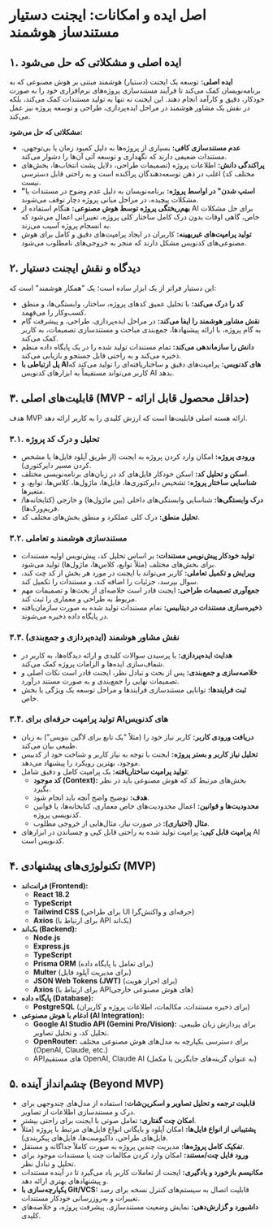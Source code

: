 # اصل ایده و امکانات: ایجنت دستیار مستندساز هوشمند

## ۱. ایده اصلی و مشکلاتی که حل می‌شود

**ایده اصلی:** توسعه یک ایجنت (دستیار) هوشمند مبتنی بر هوش مصنوعی که به برنامه‌نویسان کمک می‌کند تا فرآیند مستندسازی پروژه‌های نرم‌افزاری خود را به صورت خودکار، دقیق و کارآمد انجام دهند. این ایجنت نه تنها به تولید مستندات کمک می‌کند، بلکه در نقش یک مشاور هوشمند در مراحل ایده‌پردازی، طراحی و توسعه پروژه نیز عمل می‌کند.

**مشکلاتی که حل می‌شود:**
*   **عدم مستندسازی کافی:** بسیاری از پروژه‌ها به دلیل کمبود زمان یا بی‌توجهی، مستندات ضعیفی دارند که نگهداری و توسعه آتی آن‌ها را دشوار می‌کند.
*   **پراکندگی دانش:** اطلاعات پروژه (تصمیمات طراحی، دلایل پشت انتخاب‌ها، بخش‌های مختلف کد) اغلب در ذهن توسعه‌دهندگان پراکنده است و به راحتی قابل دسترسی نیست.
*   **"استپ شدن" در اواسط پروژه:** برنامه‌نویسان به دلیل عدم وضوح در مستندات یا مشکلات پیچیده، در مراحل میانی پروژه دچار توقف می‌شوند.
*   **بهم‌ریختگی پروژه توسط هوش مصنوعی:** هنگام استفاده از AI برای حل مشکلات خاص، گاهی اوقات بدون درک کامل ساختار کلی پروژه، تغییراتی اعمال می‌شود که به انسجام پروژه آسیب می‌زند.
*   **تولید پرامپت‌های غیربهینه:** کاربران در ایجاد پرامپت‌های دقیق و کامل برای هوش مصنوعی‌های کدنویس مشکل دارند که منجر به خروجی‌های نامطلوب می‌شود.

## ۲. دیدگاه و نقش ایجنت دستیار

این دستیار فراتر از یک ابزار ساده است؛ یک "همکار هوشمند" است که:
*   **کد را درک می‌کند:** با تحلیل عمیق کدهای پروژه، ساختار، وابستگی‌ها، و منطق کسب‌وکار را می‌فهمد.
*   **نقش مشاور هوشمند را ایفا می‌کند:** در مراحل ایده‌پردازی، طراحی، و پیشرفت گام به گام پروژه، با ارائه پیشنهادها، جمع‌بندی مباحث و مستندسازی تصمیمات، به کاربر کمک می‌کند.
*   **دانش را سازماندهی می‌کند:** تمام مستندات تولید شده را در یک پایگاه داده منظم ذخیره می‌کند و به راحتی قابل جستجو و بازیابی می‌کند.
*   **پل ارتباطی با AI‌های کدنویس:** پرامپت‌های دقیق و ساختاریافته‌ای را تولید می‌کند که کاربر می‌تواند مستقیماً به ابزارهای کدنویس AI بدهد.

## ۳. قابلیت‌های اصلی (MVP - حداقل محصول قابل ارائه)

هدف MVP ارائه هسته اصلی قابلیت‌ها است که ارزش کلیدی را به کاربر ارائه دهد.

### ۳.۱. تحلیل و درک کد پروژه
*   **ورودی پروژه:** امکان وارد کردن پروژه به ایجنت (از طریق آپلود فایل‌ها یا مشخص کردن مسیر دایرکتوری).
*   **اسکن و تحلیل کد:** اسکن خودکار فایل‌های کد در زبان‌های برنامه‌نویسی مختلف.
*   **شناسایی ساختار پروژه:** تشخیص دایرکتوری‌ها، فایل‌ها، ماژول‌ها، کلاس‌ها، توابع، و متغیرها.
*   **درک وابستگی‌ها:** شناسایی وابستگی‌های داخلی (بین ماژول‌ها) و خارجی (کتابخانه‌ها/فریم‌ورک‌ها).
*   **تحلیل منطق:** درک کلی عملکرد و منطق بخش‌های مختلف کد.

### ۳.۲. مستندسازی هوشمند و تعاملی
*   **تولید خودکار پیش‌نویس مستندات:** بر اساس تحلیل کد، پیش‌نویس اولیه مستندات برای بخش‌های مختلف (مثلاً توابع، کلاس‌ها، ماژول‌ها) تولید می‌شود.
*   **ویرایش و تکمیل تعاملی:** کاربر می‌تواند با ایجنت در مورد هر بخش از کد چت کند، سوال بپرسد، جزئیات را اضافه کند، و مستندات را تکمیل کند.
*   **جمع‌آوری تصمیمات طراحی:** ایجنت قادر است خلاصه‌ای از بحث‌ها و تصمیمات مهم مربوط به طراحی و معماری را ثبت کند.
*   **ذخیره‌سازی مستندات در دیتابیس:** تمام مستندات تولید شده به صورت سازمان‌یافته در پایگاه داده ذخیره می‌شوند.

### ۳.۳. نقش مشاور هوشمند (ایده‌پردازی و جمع‌بندی)
*   **هدایت ایده‌پردازی:** با پرسیدن سوالات کلیدی و ارائه دیدگاه‌ها، به کاربر در شفاف‌سازی ایده‌ها و الزامات پروژه کمک می‌کند.
*   **خلاصه‌سازی و جمع‌بندی:** پس از بحث و تبادل نظر، ایجنت قادر است نکات اصلی و تصمیمات نهایی را جمع‌بندی و به صورت مستند درآورد.
*   **ثبت فرایندها:** توانایی مستندسازی فرایندها و مراحل توسعه یک ویژگی یا بخش خاص.

### ۳.۴. تولید پرامپت حرفه‌ای برای AI‌های کدنویس
*   **دریافت ورودی کاربر:** کاربر نیاز خود را (مثلاً "یک تابع برای لاگین بنویس") به زبان طبیعی بیان می‌کند.
*   **تحلیل نیاز کاربر و بستر پروژه:** ایجنت با توجه به نیاز کاربر و شناخت خود از کدبیس موجود، بهترین رویکرد را پیشنهاد می‌دهد.
*   **تولید پرامپت ساختاریافته:** یک پرامپت کامل و دقیق شامل:
    *   **کد موجود (Context):** بخش‌های مرتبط کد که هوش مصنوعی باید در نظر بگیرد.
    *   **هدف:** توضیح واضح آنچه باید انجام شود.
    *   **محدودیت‌ها و قوانین:** اعمال محدودیت‌های خاص معماری، کتابخانه‌ها، یا قوانین کدنویسی پروژه.
    *   **مثال (اختیاری):** در صورت نیاز، مثال‌هایی از خروجی مطلوب.
*   **پرامپت قابل کپی:** پرامپت تولید شده به راحتی قابل کپی و چسباندن در ابزارهای AI کدنویس است.

## ۴. تکنولوژی‌های پیشنهادی (MVP)

*   **فرانت‌اند (Frontend):**
    *   **React 18.2**
    *   **TypeScript**
    *   **Tailwind CSS** (برای طراحی UI حرفه‌ای و واکنش‌گرا)
    *   **Axios** (برای ارتباط با API بک‌اند)
*   **بک‌اند (Backend):**
    *   **Node.js**
    *   **Express.js**
    *   **TypeScript**
    *   **Prisma ORM** (برای تعامل با پایگاه داده)
    *   **Multer** (برای مدیریت آپلود فایل)
    *   **JSON Web Tokens (JWT)** (برای احراز هویت)
    *   **Axios** (برای ارتباط با API‌های هوش مصنوعی خارجی)
*   **پایگاه داده (Database):**
    *   **PostgreSQL** (برای ذخیره مستندات، مکالمات، اطلاعات پروژه و کاربران)
*   **ادغام با هوش مصنوعی (AI Integration):**
    *   **Google AI Studio API (Gemini Pro/Vision):** برای پردازش زبان طبیعی، تحلیل کد، و تحلیل تصاویر.
    *   **OpenRouter:** برای دسترسی یکپارچه به مدل‌های هوش مصنوعی مختلف (OpenAI, Claude, etc.)
    *   APIهای مستقیم OpenAI, Claude AI (به عنوان گزینه‌های جایگزین یا مکمل)

## ۵. چشم‌انداز آینده (Beyond MVP)

*   **قابلیت ترجمه و تحلیل تصاویر و اسکرین‌شات:** استفاده از مدل‌های چندوجهی برای درک و مستندسازی اطلاعات از تصاویر.
*   **امکان چت گفتاری:** تعامل صوتی با ایجنت برای راحتی بیشتر.
*   **پشتیبانی از انواع فایل‌ها:** امکان آپلود و بایگانی انواع فایل‌های مرتبط با پروژه (مثلاً فایل‌های طراحی، داکیومنت‌ها، فایل‌های پیکربندی).
*   **تفکیک کامل پروژه‌ها:** مدیریت چندین پروژه به صورت کاملاً جداگانه و مستقل.
*   **ورود فایل چت/مستند:** امکان وارد کردن مکالمات چت یا مستندات موجود برای تحلیل و تبادل نظر.
*   **مکانیسم بازخورد و یادگیری:** ایجنت از تعاملات کاربر یاد می‌گیرد تا در آینده مستندات و پیشنهادهای بهتری ارائه دهد.
*   **یکپارچه‌سازی با Git/VCS:** قابلیت اتصال به سیستم‌های کنترل نسخه برای رصد تغییرات و به‌روزرسانی خودکار مستندات.
*   **داشبورد و گزارش‌دهی:** نمایش وضعیت مستندسازی، پیشرفت پروژه، و خلاصه‌های کلیدی.